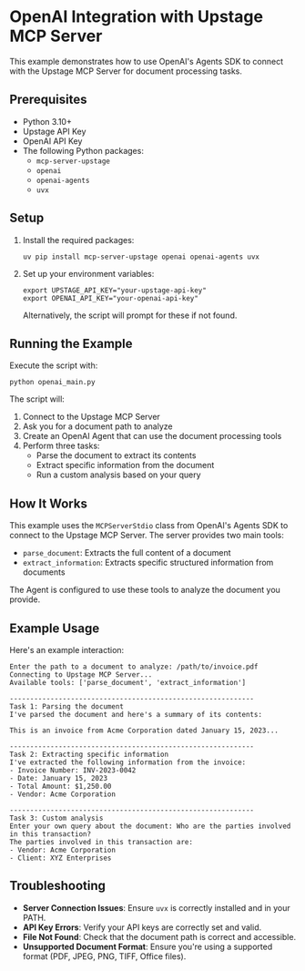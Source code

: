 # OpenAI Integration with Upstage MCP Server

This example demonstrates how to use OpenAI's Agents SDK to connect with the Upstage MCP Server for document processing tasks.

## Prerequisites

- Python 3.10+
- Upstage API Key
- OpenAI API Key
- The following Python packages:
  - `mcp-server-upstage`
  - `openai`
  - `openai-agents`
  - `uvx`

## Setup

1. Install the required packages:
   ```
   uv pip install mcp-server-upstage openai openai-agents uvx
   ```

2. Set up your environment variables:
   ```
   export UPSTAGE_API_KEY="your-upstage-api-key"
   export OPENAI_API_KEY="your-openai-api-key"
   ```
   
   Alternatively, the script will prompt for these if not found.

## Running the Example

Execute the script with:

```
python openai_main.py
```

The script will:

1. Connect to the Upstage MCP Server
2. Ask you for a document path to analyze
3. Create an OpenAI Agent that can use the document processing tools
4. Perform three tasks:
   - Parse the document to extract its contents
   - Extract specific information from the document
   - Run a custom analysis based on your query

## How It Works

This example uses the `MCPServerStdio` class from OpenAI's Agents SDK to connect to the Upstage MCP Server. The server provides two main tools:

- `parse_document`: Extracts the full content of a document
- `extract_information`: Extracts specific structured information from documents

The Agent is configured to use these tools to analyze the document you provide.

## Example Usage

Here's an example interaction:

```
Enter the path to a document to analyze: /path/to/invoice.pdf
Connecting to Upstage MCP Server...
Available tools: ['parse_document', 'extract_information']

------------------------------------------------------------
Task 1: Parsing the document
I've parsed the document and here's a summary of its contents:

This is an invoice from Acme Corporation dated January 15, 2023...

------------------------------------------------------------
Task 2: Extracting specific information
I've extracted the following information from the invoice:
- Invoice Number: INV-2023-0042
- Date: January 15, 2023
- Total Amount: $1,250.00
- Vendor: Acme Corporation

------------------------------------------------------------
Task 3: Custom analysis
Enter your own query about the document: Who are the parties involved in this transaction?
The parties involved in this transaction are:
- Vendor: Acme Corporation
- Client: XYZ Enterprises
```

## Troubleshooting

- **Server Connection Issues**: Ensure `uvx` is correctly installed and in your PATH.
- **API Key Errors**: Verify your API keys are correctly set and valid.
- **File Not Found**: Check that the document path is correct and accessible.
- **Unsupported Document Format**: Ensure you're using a supported format (PDF, JPEG, PNG, TIFF, Office files).